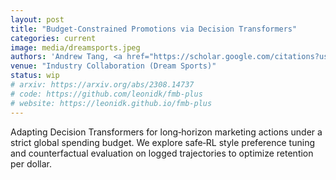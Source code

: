 ```yaml
---
layout: post
title: "Budget-Constrained Promotions via Decision Transformers"
categories: current
image: media/dreamsports.jpeg
authors: 'Andrew Tang, <a href="https://scholar.google.com/citations?user=h09SjxMAAAAJ&hl=en">Panos Karampourniotis</a>, <a href="https://www.linkedin.com/in/gohre/">Brett Gohre</a>, <a href="https://www.linkedin.com/in/vijay-p-3647766/">Vijay Pappu</a>, <a href="http://www.cs.columbia.edu/~danr/">Dan Rubenstein</a>, <a href="http://www.cs.columbia.edu/~misra/">Vishal Misra</a>'
venue: "Industry Collaboration (Dream Sports)"
status: wip
# arxiv: https://arxiv.org/abs/2308.14737
# code: https://github.com/leonidk/fmb-plus
# website: https://leonidk.github.io/fmb-plus
---
```


Adapting Decision Transformers for long‑horizon marketing actions under a strict global spending budget. We explore safe‑RL style preference tuning and counterfactual evaluation on logged trajectories to optimize retention per dollar.
